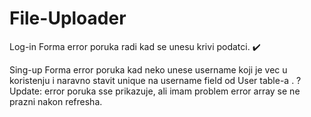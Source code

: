 # File-Uploader

Log-in Forma error poruka radi kad se unesu krivi podatci. ✔️

Sing-up Forma error poruka kad neko unese username koji je vec u koristenju i naravno stavit unique na username field
od User table-a . ? Update: error poruka sse prikazuje, ali imam problem error array se ne prazni nakon refresha.